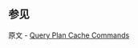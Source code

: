 ## 参见

原文 - [Query Plan Cache Commands]( https://docs.mongodb.com/manual/reference/command/nav-plan-cache/ )

